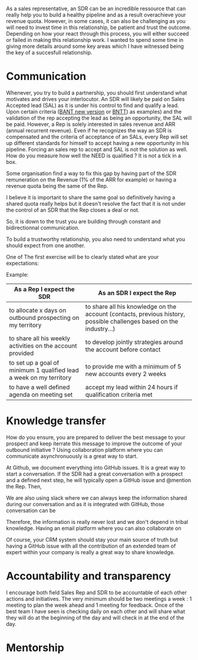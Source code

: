 
As a sales representative, an SDR can be an incredible ressource that can really help you to build a healthy pipeline and as a result overachieve your revenue quota. However, in some cases, it can also be challenging as you will need to invest time in this relationship, be patient and trust the outcome. Depending on how your react through this process, you will either succeed or failed in making this relationship work.
I wanted to spend some time in giving more details around some key areas which I have witnessed being the key of a succesfull relationship.



# Communication


Whenever, you try to build a partnership, you should first understand what motivates and drives your interlocutor.
An SDR will likely be paid on Sales Accepted lead (SAL) as it is under his control to find and qualify a lead. Upon certain criteria ([BANT new version](http://www.saleshacker.com/bant-sales-qualification-new-era/) or [BNTT](http://moderntechsales.com/qualification)) as examples) and the validation of the rep accepting the lead as being an opportunity, the SAL will be paid. 
However, a Rep is solely interested in sales revenue and ARR (annual recurrent revenue). Even if he recognizes the way an SDR is compensated and the criteria of acceptance of an SALs, every Rep will set up different standards for himself to accept having a new opportunity in his pipeline. 
Forcing an sales rep to accept and SAL is not the solution as well. How do you measure how well the NEED is qualified ? It is not a tick in a box.

Some organisation find a way to fix this gap by having part of the SDR remuneration on the Revenue (1% of the ARR for example) or having a revenue quota being the same of the Rep. 

I believe it is important to share the same goal so definitively having a shared quota really helps but it doesn't resolve the fact that it is not under the control of an SDR that the Rep closes a deal or not. 


So, it is down to the trust you are building through constant and bidirectionnal communication.

To build a trustworthy relationship, you also need to understand what you should expect from one another.

One of The first exercise will be to clearly stated what are your expectations:

Example:

As a Rep I expect the SDR | As an SDR I expect the Rep |
----|------|
to allocate x days on outbound prospecting on my territory | to share all his knowledge on the account (contacts, previous history, possible challenges based on the industry...) |
to share all his weekly activities on the account provided | to develop jointly strategies around the account before contact
to set up a goal of minimum 1 qualified lead a week on my territory | to provide me with a minimum of 5 new accounts every 2 weeks |
to have a well defined agenda on meeting set | accept my lead within 24 hours if qualification criteria met|



# Knowledge transfer

How do you ensure, you are prepared to deliver the best message to your prospect and keep iterrate this message to improve the outcome of your outbound initiative ?
Using collaboration platform where you can communicate asynchronuously is a great way to start.

At Github, we document everything into GitHub issues. It is a great way to start a conversation. If the SDR had a great conversation with a prospect and a defined next step, he will typically open a  GitHub issue and @mention the Rep. Then, 

We are also using slack where we can always keep the information shared during our conversation and as it is integrated with GitHub, those conversation can be 

Therefore, the information is really never lost and we don't depend in tribal knowledge.  Having an email platform where you can also collaborate on 

Of course, your CRM system should stay your main source of truth but having a GitHub issue with all the contribution of an extended team of expert within your company is really a great way to share knowledge.


# Accountability and transparency

I encourage both field Sales Rep and SDR to be accountable of each other actions and initiatives. The very minimum should be two meetings a week : 1 meeting to plan the week ahead and 1 meeting for feedback.
Once of the best team I have seen is checking daily on each other and will share what they will do at the beginning of the day and will check in at the end of the day.



# Mentorship









